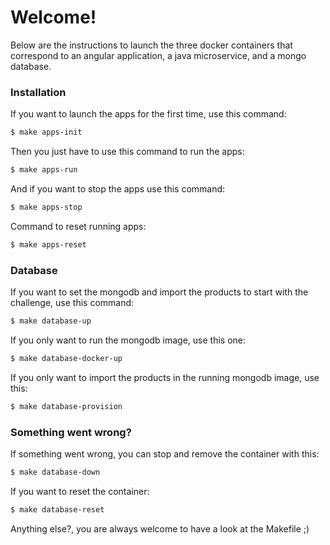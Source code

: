 # Welcome!

Below are the instructions to launch the three docker containers that correspond to an angular application, a java microservice, and a mongo database.

### Installation

If you want to launch the apps for the first time, use this command:
```sh
$ make apps-init
```

Then you just have to use this command to run the apps:
```sh
$ make apps-run
```

And if you want to stop the apps use this command:
```sh
$ make apps-stop
```

Command to reset running apps:
```sh
$ make apps-reset
```

### Database

If you want to set the mongodb and import the products to start with the challenge, use this command:
```sh
$ make database-up
```

If you only want to run the mongodb image, use this one:
```sh
$ make database-docker-up
```

If you only want to import the products in the running mongodb image, use this:
```sh
$ make database-provision
```
### Something went wrong?

If something went wrong, you can stop and remove the container with this:
```sh
$ make database-down
```

If you want to reset the container:
```sh
$ make database-reset
```

Anything else?, you are always welcome to have a look at the Makefile ;)
